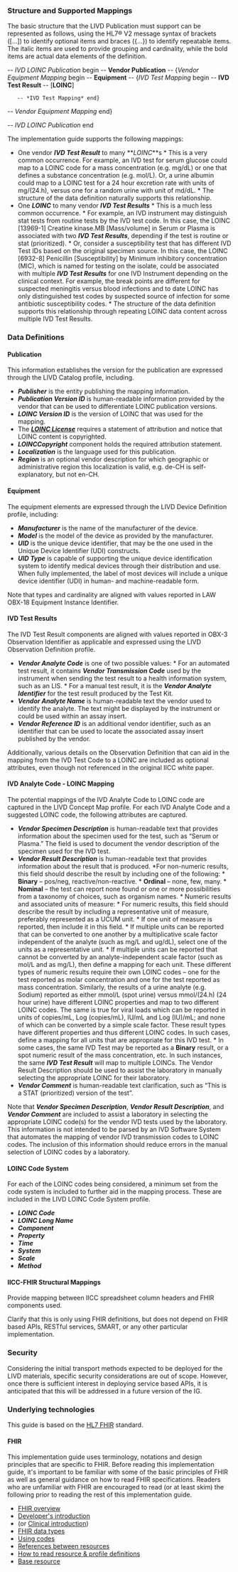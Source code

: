 ### Structure and Supported Mappings

The basic structure that the LIVD Publication must support can be represented as follows, using the HL7® V2 message syntax of brackets ([…]) to identify optional items and braces ({…}) to identify repeatable items. The italic items are used to provide grouping and cardinality, while the bold items are actual data elements of the definition.

-- *IVD LOINC Publication* begin
   -- **Vendor Publication**
   -- {*Vendor Equipment Mapping* begin
       -- **Equipment**
       -- {*IVD Test Mapping* begin
            -- **IVD Test Result**
            -- [**LOINC**]

       -- *IVD Test Mapping* end}
   -- *Vendor Equipment Mapping* end}

-- *IVD LOINC Publication* end

The implementation guide supports the following mappings:

* One vendor **_IVD Test Result_** to many **_LOINC_**s
       * This is a very common occurrence. For example, an IVD test for serum glucose could map to a LOINC code for a mass concentration (e.g. mg/dL) or one that defines a substance concentration (e.g. mol/L). Or, a urine albumin could map to a LOINC test for a 24 hour excretion rate with units of mg/(24.h),  versus one for a random urine with unit of md/dL.
       * The structure of the data definition naturally supports this relationship.
* One **_LOINC_** to many vendor **_IVD Test Results_**
       * This is a much less common occurrence.
             * For example, an IVD instrument may distinguish stat tests from routine tests by the IVD test code. In this case, the LOINC [13969-1] Creatine kinase.MB [Mass/volume] in Serum or Plasma is associated with two **_IVD Test Results_**, depending if the test is routine or stat (prioritized).
             * Or, consider a susceptibility test that has different IVD Test IDs based on the original specimen source. In this case, the LOINC [6932-8] Penicillin [Susceptibility] by Minimum inhibitory concentration (MIC), which is named for testing on the isolate, could be associated with multiple **_IVD Test Results_** for one IVD Instrument depending on the clinical context. For example, the break points are different for suspected meningitis versus blood infections and to date LOINC has only distinguished test codes by suspected source of infection for some antibiotic susceptibility codes.
       * The structure of the data definition supports this relationship through repeating LOINC data content across multiple IVD Test Results.

### Data Definitions
#### Publication
This information establishes the version for the publication are expressed through the LIVD Catalog profile, including.

* **_Publisher_** is the entity publishing the mapping information.
* **_Publication Version ID_** is human-readable information provided by the vendor that can be used to differentiate LOINC publication versions.
* **_LOINC Version ID_** is the version of LOINC that was used for the mapping.
* The **_[LOINC License](https://loinc.org/license/)_** requires a statement of attribution and notice that LOINC content is copyrighted. 
* **_LOINCCopyright_** component holds the required attribution statement.
* **_Localization_** is the language used for this publication.
* **_Region_** is an optional vendor description for which geographic or administrative region this localization is valid, e.g. de-CH is self-explanatory, but not en-CH.

#### Equipment
The equipment elements are expressed through the LIVD Device Definition profile, including:

* **_Manufacturer_** is the name of the manufacturer of the device.
* **_Model_** is the model of the device as provided by the manufacturer.
* **_UID_** is the unique device identifier, that may be the one used in the Unique Device Identifier (UDI) constructs.
* **_UID Type_** is capable of supporting the unique device identification system to identify medical devices through their distribution and use. When fully implemented, the label of most devices will include a unique device identifier (UDI) in human- and machine-readable form.

Note that types and cardinality are aligned with values reported in LAW OBX-18 Equipment Instance Identifier.

#### IVD Test Results

The IVD Test Result components are aligned with values reported in OBX-3 Observation Identifier as applicable and expressed using the LIVD Observation Definition profile.

* **_Vendor Analyte Code_** is one of two possible values:
       * For an automated test result, it contains **_Vendor Transmission Code_** used by the instrument when sending the test result to a health information system, such as an LIS.
       * For a manual test result, it is the **_Vendor Analyte Identifier_** for the test result produced by the Test Kit.
* **_Vendor Analyte Name_** is human-readable text the vendor used to identify the analyte. The text might be displayed by the instrument or could be used within an assay insert.
* **_Vendor Reference ID_** is an additional vendor identifier, such as an identifier that can be used to locate the associated assay insert published by the vendor.

Additionally, various details on the Observation Definition that can aid in the mapping from the IVD Test Code to a LOINC are included as optional attributes, even though not referenced in the original IICC white paper.

#### IVD Analyte Code - LOINC Mapping

The potential mappings of the IVD Analyte Code to LOINC code are captured in the LIVD Concept Map profile.  For each IVD Analyte Code and a suggested LOINC code, the following attributes are captured.

* **_Vendor Specimen Description_** is human-readable text that provides information about the specimen used for the test, such as “Serum or Plasma.” The field is used to document the vendor description of the specimen used for the IVD test.
* **_Vendor Result Description_** is human-readable text that provides information about the result that is produced.
       *For non-numeric results, this field should describe the result by including one of the following:
             * **Binary** – pos/neg, reactive/non-reactive.
             * **Ordinal** – none, few, many.
             * **Nominal** – the test can report none found or one or more possibilities from a taxonomy of choices, such as organism names.
       * Numeric results and associated units of measure:
             * For numeric results, this field should describe the result by including a representative unit of measure, preferably represented as a UCUM unit.
             * If one unit of measure is reported, then include it in this field.
             * If multiple units can be reported that can be converted to one another by a multiplicative scale factor independent of the analyte (such as mg/L and ug/dL), select one of the units as a representative unit.
             * If multiple units can be reported that cannot be converted by an analyte-independent scale factor (such as mol/L and as mg/L), then define a mapping for each unit. These different types of numeric results require their own LOINC codes – one for the test reported as molar concentration and one for the test reported as mass concentration. Similarly, the results of a urine analyte (e.g. Sodium) reported as either mmol/L (spot urine) versus mmol/(24.h) (24 hour urine) have different LOINC properties and map to two different LOINC codes. The same is true for viral loads which can be reported in units of copies/mL, Log (copies/mL), IU/mL and Log (IU)/mL; and none of which can be converted by a simple scale factor. These result types have different properties and thus different LOINC codes. In such cases, define a mapping for all units that are appropriate for this IVD test.
             * In some cases, the same IVD Test may be reported as a **Binary** result, or a spot numeric result of the mass concentration, etc. In such instances, the same **_IVD Test Result_** will map to multiple LOINCs. The Vendor Result Description should be used to assist the laboratory in manually selecting the appropriate LOINC for their laboratory. 
* **_Vendor Comment_** is human-readable text clarification, such as “This is a STAT (prioritized) version of the test”. 

Note that **_Vendor Specimen Description_**, **_Vendor Result Description_**, and **_Vendor Comment_** are included to assist a laboratory in selecting the appropriate LOINC code(s) for the vendor IVD tests used by the laboratory. This information is not intended to be parsed by an IVD Software System that automates the mapping of vendor IVD transmission codes to LOINC codes. The inclusion of this information should reduce errors in the manual selection of LOINC codes by a laboratory.

#### LOINC Code System
For each of the LOINC codes being considered, a minimum set from the code system is included to further aid in the mapping process.  These are included in the LIVD LOINC Code System profile.

* **_LOINC Code_**
* **_LOINC Long Name_**
* **_Component_**
* **_Property_**
* **_Time_**
* **_System_**
* **_Scale_**
* **_Method_**

#### IICC-FHIR Structural Mappings
Provide mapping between IICC spreadsheet column headers and FHIR components used.

Clarify that this is only using FHIR definitions, but does not depend on FHIR based APIs, RESTful services, SMART, or any other particular implementation.

### Security

Considering the initial transport methods expected to be deployed for the LIVD materials, specific security considerations are out of scope. However, once there is sufficient interest in deploying service based APIs, it is anticipated that this will be addressed in a future version of the IG.

### Underlying technologies

This guide is based on the [HL7 FHIR]({{site.data.fhir.path}}index.html) standard.

#### FHIR

This implementation guide uses terminology, notations and design principles that are
specific to FHIR.  Before reading this implementation guide, it's important to be familiar with some of the basic principles of FHIR as well
as general guidance on how to read FHIR specifications.  Readers who are unfamiliar with FHIR are encouraged to read (or at least skim) the following
prior to reading the rest of this implementation guide.

* [FHIR overview]({{site.data.fhir.path}}overview.html)
* [Developer's introduction]({{site.data.fhir.path}}overview-dev.html)
* (or [Clinical introduction]({{site.data.fhir.path}}overview-clinical.html))
* [FHIR data types]({{site.data.fhir.path}}datatypes.html)
* [Using codes]({{site.data.fhir.path}}terminologies.html)
* [References between resources]({{site.data.fhir.path}}references.html)
* [How to read resource & profile definitions]({{site.data.fhir.path}}formats.html)
* [Base resource]({{site.data.fhir.path}}resource.html)